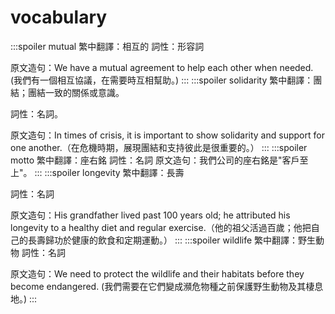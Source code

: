 # vocabulary

:::spoiler mutual
繁中翻譯：相互的
詞性：形容詞

原文造句：We have a mutual agreement to help each other when needed. (我們有一個相互協議，在需要時互相幫助。)
:::
:::spoiler solidarity
繁中翻譯：團結；團結一致的關係或意識。

詞性：名詞。

原文造句：In times of crisis, it is important to show solidarity and support for one another.（在危機時期，展現團結和支持彼此是很重要的。）
:::
:::spoiler motto
繁中翻譯：座右銘
詞性：名詞
原文造句：我們公司的座右銘是"客戶至上"。
:::
:::spoiler longevity
繁中翻譯：長壽

詞性：名詞

原文造句：His grandfather lived past 100 years old; he attributed his longevity to a healthy diet and regular exercise.（他的祖父活過百歲；他把自己的長壽歸功於健康的飲食和定期運動。）
:::
:::spoiler wildlife
繁中翻譯：野生動物
詞性：名詞

原文造句：We need to protect the wildlife and their habitats before they become endangered. (我們需要在它們變成瀕危物種之前保護野生動物及其棲息地。)
:::
